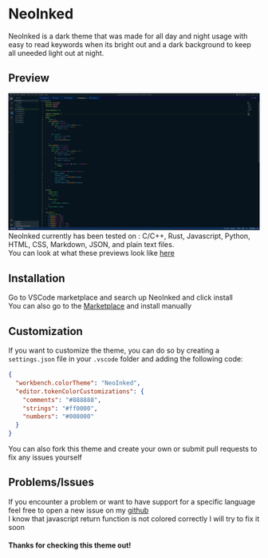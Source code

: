 # NeoInked

NeoInked is a dark theme that was made for all day and night usage with easy to read keywords when its bright out and a dark background to keep all uneeded light out at night.

## Preview

![NeoInked Theme Preview](images/file_cpp-full_preview.png)
NeoInked currently has been tested on : C/C++, Rust, Javascript, Python, HTML, CSS, Markdown, JSON, and plain text files.
<br> You can look at what these previews look like [here](https://github.com/Lamperr/NeoInked/tree/main/images)

## Installation
Go to VSCode marketplace and search up NeoInked and click install 
<br> You can also go to the [Marketplace](https://marketplace.visualstudio.com/items?itemName=nlamp.neoinked) and install manually

## Customization

If you want to customize the theme, you can do so by creating a `settings.json` file in your `.vscode` folder and adding the following code:

```json
{
  "workbench.colorTheme": "NeoInked",
  "editor.tokenColorCustomizations": {
    "comments": "#888888",
    "strings": "#ff0000",
    "numbers": "#008000"
  }
}
```
You can also fork this theme and create your own or submit pull requests to fix any issues yourself

## Problems/Issues
If you encounter a problem or want to have support for a specific language feel free to open a new issue on my [github](https://github.com/Lamperr/NeoInked/issues) 
<br>
I know that javascript return function is not colored correctly I will try to fix it soon

#### Thanks for checking this theme out! 

<!-- -nl (: -->
